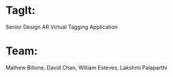 # TagIt: 
Senior Design AR Virtual Tagging Application
# Team:
  Mathew Billone,
  David Chan,
  William Esteves,
  Lakshmi Palaparthi

